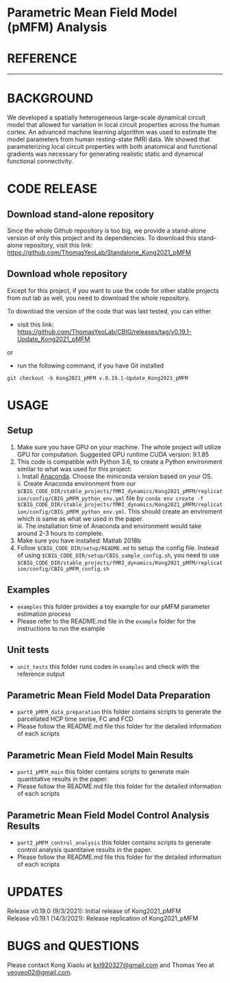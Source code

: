 # Parametric Mean Field Model (pMFM) Analysis
# REFERENCE
********
# BACKGROUND
We developed a spatially heterogeneous large-scale dynamical circuit model that allowed for variation in local circuit properties across the human cortex. An advanced machine learning algorithm was used to estimate the model parameters from human resting-state fMRI data. We showed that parameterizing local circuit properties with both anatomical and functional gradients was necessary for generating realistic static and dynamical functional connectivity.
# CODE RELEASE
## Download stand-alone repository
Since the whole Github repository is too big, we provide a stand-alone version of only this project and its dependencies. To download this stand-alone repository, visit this link: https://github.com/ThomasYeoLab/Standalone_Kong2021_pMFM

## Download whole repository
Except for this project, if you want to use the code for other stable projects from out lab as well, you need to download the whole repository.

To download the version of the code that was last tested, you can either

* visit this link: https://github.com/ThomasYeoLab/CBIG/releases/tag/v0.19.1-Update_Kong2021_pMFM

or

* run the following command, if you have Git installed

`git checkout -b Kong2021_pMFM v.0.19.1-Update_Kong2021_pMFM`

# USAGE
## Setup
1. Make sure you have GPU on your machine. The whole project will utilize GPU for computation. Suggested GPU runtime CUDA version: 9.1.85
2. This code is compatible with Python 3.6, to create a Python environment similar to what was used for this project:<br />
    i. Install [Anaconda](https://www.anaconda.com/products/individual#Downloads). Choose the miniconda version based on your OS.<br />
    ii. Create Anaconda environment from our `$CBIG_CODE_DIR/stable_projects/fMRI_dynamics/Kong2021_pMFM/replication/config/CBIG_pMFM_python_env.yml` file by `conda env create -f $CBIG_CODE_DIR/stable_projects/fMRI_dynamics/Kong2021_pMFM/replication/config/CBIG_pMFM_python_env.yml`. This should create an enviroment which is same as what we used in the paper.<br />
    iii. The installation time of Anaconda and environment would take around 2-3 hours to complete.<br />
3. Make sure you have installed: Matlab 2018b
4. Follow `$CBIG_CODE_DIR/setup/README.md` to setup the config file. Instead of using `$CBIG_CODE_DIR/setup/CBIG_sample_config.sh`, you need to use `$CBIG_CODE_DIR/stable_projects/fMRI_dynamics/Kong2021_pMFM/replication/config/CBIG_pMFM_config.sh`

## Examples
* `examples` this folder provides a toy example for our pMFM parameter estimation process
* Please refer to the README.md file in the `example` folder for the instructions to run the example

## Unit tests
* `unit_tests` this folder runs codes in `examples` and check with the reference output

## Parametric Mean Field Model Data Preparation
* `part0_pMFM_data_preparation` this folder contains scripts to generate the parcellated HCP time serise, FC and FCD
* Please follow the README.md file this folder for the detailed information of each scripts

## Parametric Mean Field Model Main Results
* `part1_pMFM_main` this folder contains scripts to generate main quantitative results in the paper.
* Please follow the README.md file this folder for the detailed information of each scripts

## Parametric Mean Field Model Control Analysis Results
* `part2_pMFM_control_analysis` this folder contains scripts to generate control analysis quantitaive results in the paper.
* Please follow the README.md file this folder for the detailed information of each scripts


# UPDATES
Release v0.19.0 (9/3/2021): Initial release of Kong2021_pMFM </br>
Release v0.19.1 (14/3/2021): Release replication of Kong2021_pMFM

# BUGS and QUESTIONS
Please contact Kong Xiaolu at kxl920327@gmail.com and Thomas Yeo at yeoyeo02@gmail.com.
